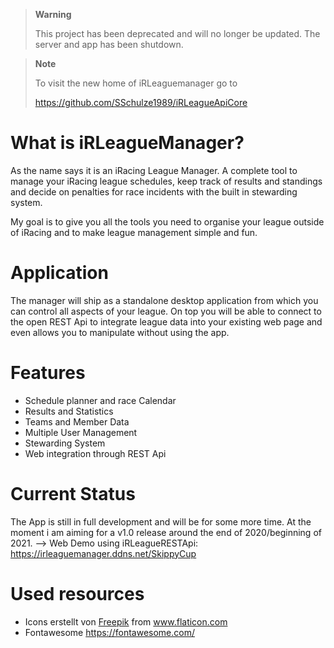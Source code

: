 > **Warning**
>
> This project has been deprecated and will no longer be updated. The server and app has been shutdown.

> **Note**
> 
> To visit the new home of iRLeaguemanager go to
> 
> https://github.com/SSchulze1989/iRLeagueApiCore

# What is iRLeagueManager?
As the name says it is an iRacing League Manager.
A complete tool to manage your iRacing league schedules, 
keep track of results and standings and decide on penalties for race incidents with the built in stewarding system.

My goal is to give you all the tools you need to organise your league outside of iRacing and to make league management simple and fun.

# Application
The manager will ship as a standalone desktop application from which you can control all aspects of your league.
On top you will be able to connect to the open REST Api to integrate league data into your existing web page and even allows you to manipulate without using the app.

# Features
- Schedule planner and race Calendar
- Results and Statistics
- Teams and Member Data
- Multiple User Management
- Stewarding System
- Web integration through REST Api

# Current Status
The App is still in full development and will be for some more time.
At the moment i am aiming for a v1.0 release around the end of 2020/beginning of 2021.
--> Web Demo using iRLeagueRESTApi: https://irleaguemanager.ddns.net/SkippyCup
  
# Used resources
- <div>Icons erstellt von <a href="https://www.flaticon.com/de/autoren/freepik" title="Freepik">Freepik</a> from <a href="https://www.flaticon.com/de/" title="Flaticon">www.flaticon.com</a></div>
- Fontawesome https://fontawesome.com/
